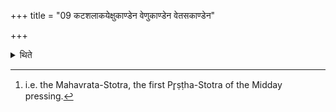 +++
title = "09 कटशलाकयेक्षुकाण्डेन वेणुकाण्डेन वेतसकाण्डेन"

+++

<details><summary>थिते</summary>

9. or by means of a piece of sugarcane or by means of a piece of bamboo or by means of a piece of reed, he bespeaks the praise-song (Stotra)[^3] connected with the Māhendra-scoop thereby (i.e. the sound and the formulae).  

[^3]: i.e. the Mahavrata-Stotra, the first Pr̥ṣṭha-Stotra of the Midday pressing.  
</details>
